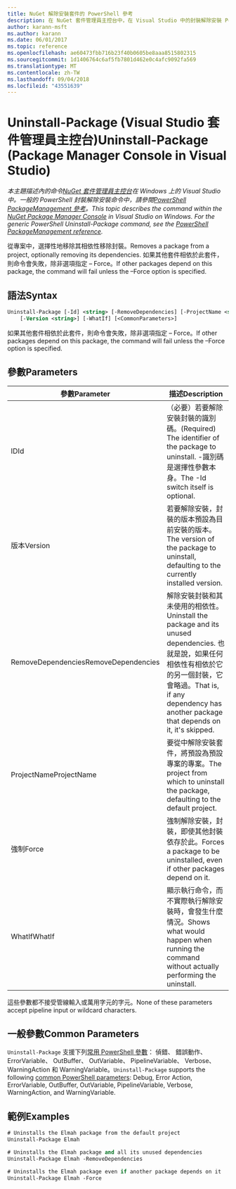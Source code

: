 ```yaml
---
title: NuGet 解除安裝套件的 PowerShell 參考
description: 在 NuGet 套件管理員主控台中，在 Visual Studio 中的封裝解除安裝 PowerShell 命令參考。
author: karann-msft
ms.author: karann
ms.date: 06/01/2017
ms.topic: reference
ms.openlocfilehash: ae60473fbb716b23f40b0605be8aaa8515802315
ms.sourcegitcommit: 1d1406764c6af5fb7801d462e0c4afc9092fa569
ms.translationtype: MT
ms.contentlocale: zh-TW
ms.lasthandoff: 09/04/2018
ms.locfileid: "43551639"
---
```

# <a name="uninstall-package-package-manager-console-in-visual-studio"></a><span data-ttu-id="760d0-103">Uninstall-Package (Visual Studio 套件管理員主控台)</span><span class="sxs-lookup"><span data-stu-id="760d0-103">Uninstall-Package (Package Manager Console in Visual Studio)</span></span>

<span data-ttu-id="760d0-104">*本主題描述內的命令[NuGet 套件管理員主控台](package-manager-console.md)在 Windows 上的 Visual Studio 中。一般的 PowerShell 封裝解除安裝命令中，請參閱[PowerShell PackageManagement 參考](/powershell/module/packagemanagement/?view=powershell-6)。*</span><span class="sxs-lookup"><span data-stu-id="760d0-104">*This topic describes the command within the [NuGet Package Manager Console](package-manager-console.md) in Visual Studio on Windows. For the generic PowerShell Uninstall-Package command, see the [PowerShell PackageManagement reference](/powershell/module/packagemanagement/?view=powershell-6).*</span></span>

<span data-ttu-id="760d0-105">從專案中，選擇性地移除其相依性移除封裝。</span><span class="sxs-lookup"><span data-stu-id="760d0-105">Removes a package from a project, optionally removing its dependencies.</span></span> <span data-ttu-id="760d0-106">如果其他套件相依於此套件，則命令會失敗，除非選項指定 – Force。</span><span class="sxs-lookup"><span data-stu-id="760d0-106">If other packages depend on this package, the command will fail unless the –Force option is specified.</span></span>

## <a name="syntax"></a><span data-ttu-id="760d0-107">語法</span><span class="sxs-lookup"><span data-stu-id="760d0-107">Syntax</span></span>

```ps
Uninstall-Package [-Id] <string> [-RemoveDependencies] [-ProjectName <string>] [-Force]
    [-Version <string>] [-WhatIf] [<CommonParameters>]
```

<span data-ttu-id="760d0-108">如果其他套件相依於此套件，則命令會失敗，除非選項指定 – Force。</span><span class="sxs-lookup"><span data-stu-id="760d0-108">If other packages depend on this package, the command will fail unless the –Force option is specified.</span></span>

## <a name="parameters"></a><span data-ttu-id="760d0-109">參數</span><span class="sxs-lookup"><span data-stu-id="760d0-109">Parameters</span></span>

| <span data-ttu-id="760d0-110">參數</span><span class="sxs-lookup"><span data-stu-id="760d0-110">Parameter</span></span> | <span data-ttu-id="760d0-111">描述</span><span class="sxs-lookup"><span data-stu-id="760d0-111">Description</span></span> |
| --- | --- |
| <span data-ttu-id="760d0-112">ID</span><span class="sxs-lookup"><span data-stu-id="760d0-112">Id</span></span> | <span data-ttu-id="760d0-113">（必要）若要解除安裝封裝的識別碼。</span><span class="sxs-lookup"><span data-stu-id="760d0-113">(Required) The identifier of the package to uninstall.</span></span> <span data-ttu-id="760d0-114">-識別碼是選擇性參數本身。</span><span class="sxs-lookup"><span data-stu-id="760d0-114">The -Id switch itself is optional.</span></span> |
| <span data-ttu-id="760d0-115">版本</span><span class="sxs-lookup"><span data-stu-id="760d0-115">Version</span></span> | <span data-ttu-id="760d0-116">若要解除安裝，封裝的版本預設為目前安裝的版本。</span><span class="sxs-lookup"><span data-stu-id="760d0-116">The version of the package to uninstall, defaulting to the currently installed version.</span></span> |
| <span data-ttu-id="760d0-117">RemoveDependencies</span><span class="sxs-lookup"><span data-stu-id="760d0-117">RemoveDependencies</span></span> | <span data-ttu-id="760d0-118">解除安裝封裝和其未使用的相依性。</span><span class="sxs-lookup"><span data-stu-id="760d0-118">Uninstall the package and its unused dependencies.</span></span> <span data-ttu-id="760d0-119">也就是說，如果任何相依性有相依於它的另一個封裝，它會略過。</span><span class="sxs-lookup"><span data-stu-id="760d0-119">That is, if any dependency has another package that depends on it, it's skipped.</span></span> |
| <span data-ttu-id="760d0-120">ProjectName</span><span class="sxs-lookup"><span data-stu-id="760d0-120">ProjectName</span></span> | <span data-ttu-id="760d0-121">要從中解除安裝套件，將預設為預設專案的專案。</span><span class="sxs-lookup"><span data-stu-id="760d0-121">The project from which to uninstall the package, defaulting to the default project.</span></span> |
| <span data-ttu-id="760d0-122">強制</span><span class="sxs-lookup"><span data-stu-id="760d0-122">Force</span></span> | <span data-ttu-id="760d0-123">強制解除安裝，封裝，即使其他封裝依存於此。</span><span class="sxs-lookup"><span data-stu-id="760d0-123">Forces a package to be uninstalled, even if other packages depend on it.</span></span> |
| <span data-ttu-id="760d0-124">WhatIf</span><span class="sxs-lookup"><span data-stu-id="760d0-124">WhatIf</span></span> | <span data-ttu-id="760d0-125">顯示執行命令，而不實際執行解除安裝時，會發生什麼情況。</span><span class="sxs-lookup"><span data-stu-id="760d0-125">Shows what would happen when running the command without actually performing the uninstall.</span></span> |

<span data-ttu-id="760d0-126">這些參數都不接受管線輸入或萬用字元的字元。</span><span class="sxs-lookup"><span data-stu-id="760d0-126">None of these parameters accept pipeline input or wildcard characters.</span></span>

## <a name="common-parameters"></a><span data-ttu-id="760d0-127">一般參數</span><span class="sxs-lookup"><span data-stu-id="760d0-127">Common Parameters</span></span>

<span data-ttu-id="760d0-128">`Uninstall-Package` 支援下列[常用 PowerShell 參數](http://go.microsoft.com/fwlink/?LinkID=113216)： 偵錯、 錯誤動作、 ErrorVariable、 OutBuffer、 OutVariable、 PipelineVariable、 Verbose、 WarningAction 和 WarningVariable。</span><span class="sxs-lookup"><span data-stu-id="760d0-128">`Uninstall-Package` supports the following [common PowerShell parameters](http://go.microsoft.com/fwlink/?LinkID=113216): Debug, Error Action, ErrorVariable, OutBuffer, OutVariable, PipelineVariable, Verbose, WarningAction, and WarningVariable.</span></span>

## <a name="examples"></a><span data-ttu-id="760d0-129">範例</span><span class="sxs-lookup"><span data-stu-id="760d0-129">Examples</span></span>

```ps
# Uninstalls the Elmah package from the default project
Uninstall-Package Elmah

# Uninstalls the Elmah package and all its unused dependencies
Uninstall-Package Elmah -RemoveDependencies 

# Uninstalls the Elmah package even if another package depends on it
Uninstall-Package Elmah -Force
```
